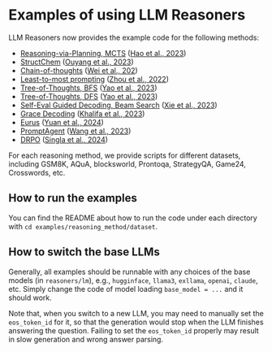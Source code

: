 # Examples of using LLM Reasoners
LLM Reasoners now provides the example code for the following methods:
  - [Reasoning-via-Planning, MCTS](RAP) ([Hao et al., 2023](https://arxiv.org/abs/2305.14992))
  - [StructChem](StructChem) ([Ouyang et al., 2023](https://arxiv.org/abs/2311.09656))
  - [Chain-of-thoughts](CoT) ([Wei et al., 202](https://arxiv.org/abs/2201.11903))
  - [Least-to-most prompting](Least-to-most) ([Zhou et al., 2022](https://arxiv.org/abs/2205.10625))
  - [Tree-of-Thoughts, BFS](ToT) ([Yao et al., 2023](https://arxiv.org/abs/2305.10601))
  - [Tree-of-Thoughts, DFS](ToT) ([Yao et al., 2023](https://arxiv.org/abs/2305.10601))
  - [Self-Eval Guided Decoding, Beam Search](Self-Eval) ([Xie et al., 2023](https://arxiv.org/abs/2305.00633))
  - [Grace Decoding](Grace) ([Khalifa et al., 2023](https://arxiv.org/abs/2305.14934))
  - [Eurus](Eurus) ([Yuan et al., 2024](https://arxiv.org/abs/2404.02078))
  - [PromptAgent](PromptAgent) ([Wang et al., 2023](https://arxiv.org/abs/2310.16427))
  - [DRPO](DRPO) ([Singla et al., 2024](https://aclanthology.org/2024.emnlp-main.1220/))

For each reasoning method, we provide scripts for different datasets, including GSM8K, AQuA, blocksworld, Prontoqa, StrategyQA, Game24, Crosswords, etc.

## How to run the examples
You can find the README about how to run the code under each directory with `cd examples/reasoning_method/dataset`.

## How to switch the base LLMs

Generally, all examples should be runnable with any choices of the base models (in `reasoners/lm`), e.g., `hugginface`, `llama3`, `exllama`, `openai`, `claude`, etc. Simply change the code of model loading `base_model = ...` and it should work.

Note that, when you switch to a new LLM, you may need to manually set the `eos_token_id` for it, so that the generation would stop when the LLM finishes answering the question. Failing to set the `eos_token_id` properly may result in slow generation and wrong answer parsing.
